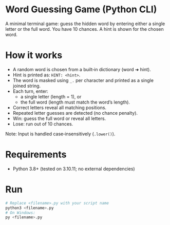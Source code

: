 # Word Guessing Game (Python CLI)

A minimal terminal game: guess the hidden word by entering either a single letter or the full word. You have 10 chances. A hint is shown for the chosen word.

# How it works

- A random word is chosen from a built‑in dictionary (word ➜ hint).
- Hint is printed as: `HINT: <hint>`.
- The word is masked using `_.` per character and printed as a single joined string.
- Each turn, enter:
  - a single letter (length = 1), or
  - the full word (length must match the word’s length).
- Correct letters reveal all matching positions.
- Repeated letter guesses are detected (no chance penalty).
- Win: guess the full word or reveal all letters.
- Lose: run out of 10 chances.


Note: Input is handled case‑insensitively (`.lower()`).

# Requirements

- Python 3.8+ (tested on 3.10.11; no external dependencies)

# Run

```bash
# Replace <filename>.py with your script name
python3 <filename>.py
# On Windows:
py <filename>.py